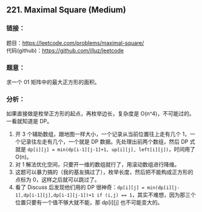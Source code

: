 
## 221. Maximal Square (Medium)

### **链接**：
题目：https://leetcode.com/problems/maximal-square/  
代码(github)：https://github.com/illuz/leetcode

### **题意**：

求一个 01 矩阵中的最大正方形的面积。

### **分析**：

如果直接做是枚举正方形的起点，再枚举边长，复杂度是 O(n^4)，不可能过的。  
一看就知道是 DP。  

1. 开 3 个辅助数组，跟地图一样大小，一个记录从当前位置往上走有几个 1，一个记录往左走有几个，一个就是 DP 数据。先处理出前两个数组，然后 DP 式就是 `dp[i][j] = min(dp[i-1][j-1]+1, up[i][j], left[i][j])`，时间用了 O(n)。
2. 对 1 解法优化空间，只要开一维的数组就行了，用滚动数组进行降维。
3. 这题可以暴力搞的（我的基友搞过了），枚举长度，然后把不能构成正方形的点标为 0，这样之后就可以跳过了。
4. 看了 Discuss 后发现他们用的 DP 很神奇：`dp[i][j] = min(dp[i][j-1],dp[i-1][j],dp[i-1][j-1])+1 if (i,j) == 1`，其实不难想，因为那三个位置只要有一个值不够大就不能，那 dp[i][j] 也不可能变大的。
